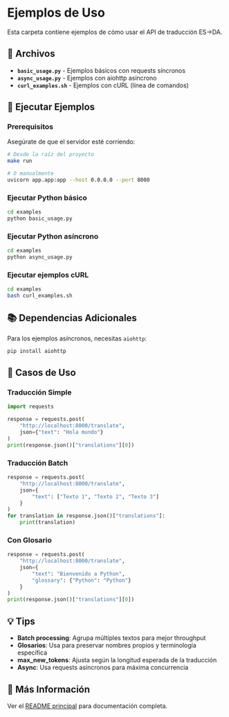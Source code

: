 # Ejemplos de Uso

Esta carpeta contiene ejemplos de cómo usar el API de traducción ES→DA.

## 📁 Archivos

- **`basic_usage.py`** - Ejemplos básicos con requests síncronos
- **`async_usage.py`** - Ejemplos con aiohttp asíncrono
- **`curl_examples.sh`** - Ejemplos con cURL (línea de comandos)

## 🚀 Ejecutar Ejemplos

### Prerequisitos

Asegúrate de que el servidor esté corriendo:

```bash
# Desde la raíz del proyecto
make run

# O manualmente
uvicorn app.app:app --host 0.0.0.0 --port 8000
```

### Ejecutar Python básico

```bash
cd examples
python basic_usage.py
```

### Ejecutar Python asíncrono

```bash
cd examples
python async_usage.py
```

### Ejecutar ejemplos cURL

```bash
cd examples
bash curl_examples.sh
```

## 📚 Dependencias Adicionales

Para los ejemplos asíncronos, necesitas `aiohttp`:

```bash
pip install aiohttp
```

## 🎯 Casos de Uso

### Traducción Simple

```python
import requests

response = requests.post(
    "http://localhost:8000/translate",
    json={"text": "Hola mundo"}
)
print(response.json()["translations"][0])
```

### Traducción Batch

```python
response = requests.post(
    "http://localhost:8000/translate",
    json={
        "text": ["Texto 1", "Texto 2", "Texto 3"]
    }
)
for translation in response.json()["translations"]:
    print(translation)
```

### Con Glosario

```python
response = requests.post(
    "http://localhost:8000/translate",
    json={
        "text": "Bienvenido a Python",
        "glossary": {"Python": "Python"}
    }
)
print(response.json()["translations"][0])
```

## 💡 Tips

- **Batch processing**: Agrupa múltiples textos para mejor throughput
- **Glosarios**: Usa para preservar nombres propios y terminología específica
- **max_new_tokens**: Ajusta según la longitud esperada de la traducción
- **Async**: Usa requests asíncronos para máxima concurrencia

## 🔗 Más Información

Ver el [README principal](../README.md) para documentación completa.

